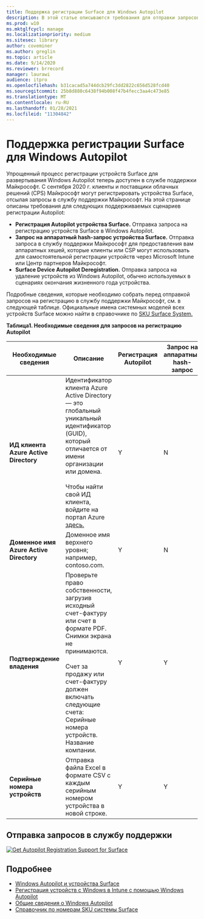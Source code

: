 ```yaml
---
title: Поддержка регистрации Surface для Windows Autopilot
description: В этой статье описываются требования для отправки запросов на регистрацию Autopilot в службу поддержки Майкрософт.
ms.prod: w10
ms.mktglfcycl: manage
ms.localizationpriority: medium
ms.sitesec: library
author: coveminer
ms.author: greglin
ms.topic: article
ms.date: 9/14/2020
ms.reviewer: brrecord
manager: laurawi
audience: itpro
ms.openlocfilehash: b31cacad5a744dcb29fc3dd2822c656d528fcd40
ms.sourcegitcommit: 25b8d880c6438f94b008f47b4fecc3aa4c473e85
ms.translationtype: MT
ms.contentlocale: ru-RU
ms.lasthandoff: 01/28/2021
ms.locfileid: "11304842"
---
```

# Поддержка регистрации Surface для Windows Autopilot

Упрощенный процесс регистрации устройств Surface для развертывания Windows Autopilot теперь доступен в службе поддержки Майкрософт. С сентября 2020 г. клиенты и поставщики облачных решений (CPS) Майкрософт могут регистрировать устройства Surface, отсылая запросы в службу поддержки Майкрософт. На этой странице описаны требования для следующих поддерживаемых сценариев регистрации Autopilot:
 
- **Регистрация Autopilot устройства Surface.** Отправка запроса на регистрацию устройств Surface в Windows Autopilot.
- **Запрос на аппаратный hash-запрос устройства Surface.** Отправка запроса в службу поддержки Майкрософт для предоставления вам аппаратных хешей, которые клиенты или CSP могут использовать для самостоятельной регистрации устройств через Microsoft Intune или Центр партнеров Майкрософт.
- **Surface Device Autopilot Deregistration.** Отправка запроса на удаление устройств из Windows Autopilot, обычно используемых в сценариях окончания жизненного года устройства.

Подробные сведения, которые необходимо собрать перед отправкой запросов на регистрацию в службу поддержки Майкрософт, см. в следующей таблице. Официальные имена системных моделей всех устройств Surface можно найти в справочнике по [SKU Surface System.](surface-system-sku-reference.md)
 
**Таблица1. Необходимые сведения для запросов на регистрацию Autopilot**
 

| Необходимые сведения                   | Описание                                                                                                                                                                                                                                                                                    | Регистрация Autopilot | Запрос на аппаратный hash-запрос | Autopilot<br>Deregistration |
| -------------------------------------- | ---------------------------------------------------------------------------------------------------------------------------------------------------------------------------------------------------------------------------------------------------------------------------------------------- | ---------------------- | --------------------- | --------------------------- |
| **ИД клиента Azure Active Directory**   | Идентификатор клиента Azure Active Directory — это глобальный уникальный идентификатор (GUID), который отличается от имени организации или домена.<br> <br>Чтобы найти свой ИД клиента, войдите на портал Azure [здесь.](https://portal.azure.com/#blade/Microsoft_AAD_IAM/ActiveDirectoryMenuBlade/Properties) | Y                      | N                     | Y                           |
| **Доменное имя Azure Active Directory** | Доменное имя верхнего уровня; например, contoso.com.                                                                                                                                                                                                                                          | Y                      | N                     | Y                           |
| **Подтверждение владения**                 | Проверьте право собственности, загрузив исходный счет-фактуру или счет в формате PDF. Снимки экрана не принимаются.<br> <br>Счет за продажу или счет-фактуру должен включать следующие счета:<br>Серийные номера устройств.<br>Название компании.                                                           | Y                      | Y                     | Y                           |
| **Серийные номера устройств**              | Отправка файла Excel в формате CSV с каждым серийным номером устройства в новой строке.                                                                                                                                                                                                                  | Y                      | Y                     | Y                           |

 

## Отправка запросов в службу поддержки

  [![Get Autopilot Registration Support for Surface](images/autopilot-reg-support-surface.png)](https://prod.support.services.microsoft.com/supportrequestform/0d8bf192-cab7-6d39-143d-5a17840b9f5f)
 
 
 
## Подробнее

- [Windows Autopilot и устройства Surface](windows-autopilot-and-surface-devices.md)
- [Регистрация устройств с Windows в Intune с помощью Windows Autopilot](https://docs.microsoft.com/mem/autopilot/enrollment-autopilot)
- [Общие сведения о Windows Autopilot](https://docs.microsoft.com/mem/autopilot/windows-autopilot)
- [Справочник по номерам SKU системы Surface](surface-system-sku-reference.md)

 
 
 

